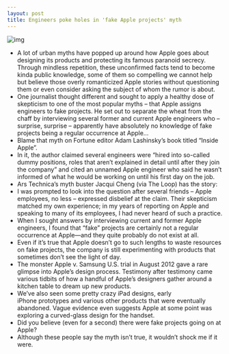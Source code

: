 ```yaml
---
layout: post
title: Engineers poke holes in 'fake Apple projects' myth
---
```

![img](http://media.idownloadblog.com/wp-content/uploads/2013/02/iPhone-5-alternative-future-CiccareseDesign-001.jpg)
* A lot of urban myths have popped up around how Apple goes about designing its products and protecting its famous paranoid secrecy. Through mindless repetition, these unconfirmed facts tend to become kinda public knowledge, some of them so compelling we cannot help but believe those overly romanticized Apple stories without questioning them or even consider asking the subject of whom the rumor is about.
* One journalist thought different and sought to apply a healthy dose of skepticism to one of the most popular myths – that Apple assigns engineers to fake projects. He set out to separate the wheat from the chaff by interviewing several former and current Apple engineers who – surprise, surprise – apparently have absolutely no knowledge of fake projects being a regular occurrence at Apple…
* Blame that myth on Fortune editor Adam Lashinsky’s book titled “Inside Apple”.
* In it, the author claimed several engineers were “hired into so-called dummy positions, roles that aren’t explained in detail until after they join the company” and cited an unnamed Apple engineer who said he wasn’t informed of what he would be working on until his first day on the job.
* Ars Technica’s myth buster Jacqui Cheng (via The Loop) has the story:
* I was prompted to look into the question after several friends – Apple employees, no less – expressed disbelief at the claim. Their skepticism matched my own experience; in my years of reporting on Apple and speaking to many of its employees, I had never heard of such a practice.
* When I sought answers by interviewing current and former Apple engineers, I found that “fake” projects are certainly not a regular occurrence at Apple—and they quite probably do not exist at all.
* Even if it’s true that Apple doesn’t go to such lengths to waste resources on fake projects, the company is still experimenting with products that sometimes don’t see the light of day.
* The monster Apple v. Samsung U.S. trial in August 2012 gave a rare glimpse into Apple’s design process. Testimony after testimony came various tidbits of how a handful of Apple’s designers gather around a kitchen table to dream up new products.
* We’ve also seen some pretty crazy iPad designs, early iPhone prototypes and various other products that were eventually abandoned. Vague evidence even suggests Apple at some point was exploring a curved-glass design for the handset.
* Did you believe (even for a second) there were fake projects going on at Apple?
* Although these people say the myth isn’t true, it wouldn’t shock me if it were.

